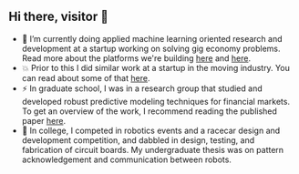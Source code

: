 ## Hi there, visitor 👋

- :telescope: I’m currently doing applied machine learning oriented research and development at a startup working on solving gig economy problems. Read more about the platforms we're building [here](https://medium.com/gridwise-analytics) and [here](https://gridwise.io/features).
- :boom: Prior to this I did similar work at a startup in the moving industry. You can read about some of that [here](https://medium.com/bellhops-moving/machines-can-now-tell-you-how-long-your-move-will-take-part-1-of-4-c98ad545488d).
- :zap: In graduate school, I was in a research group that studied and developed robust predictive modeling techniques for financial markets. To get an overview of the work, I recommend reading the published paper [here](https://www.sciencedirect.com/science/article/abs/pii/S0957417417301331?via%3Dihub).
- :robot: In college, I competed in robotics events and a racecar design and development competition, and dabbled in design, testing, and fabrication of circuit boards. My undergraduate thesis was on pattern acknowledgement and communication between robots.
